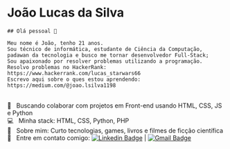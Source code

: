  # João Lucas da Silva
    ## Olá pessoal 👋 
    
    Meu nome é João, tenho 21 anos. 
    Sou técnico de informática, estudante de Ciência da Computação, padawan da tecnologia e busco me tornar desenvolvedor Full-Stack;
    Sou apaixonado por resolver problemas utilizando a programação. 
    Resolvo problemas no HackerRank: https://www.hackerrank.com/lucas_starwars66
    Escrevo aqui sobre o ques estou aprendendo: https://medium.com/@joao.lsilva1198
    
<br/> :purple_heart: &nbsp;  Buscando colaborar com projetos em Front-end usando HTML, CSS, JS e Python  <br/> :computer: &nbsp; Minha stack: HTML, CSS, Python, PHP<br/> 💬 &nbsp; Sobre mim: Curto tecnologias, games, livros e filmes de ficção científica  <br/> 
:email: &nbsp; Entre em contato comigo: [![Linkedin Badge](https://img.shields.io/badge/-JoaoLucas-blue?style=flat-square&logo=Linkedin&logoColor=white&link=https://www.linkedin.com/in/joaolucassilva-812819165/)](https://www.linkedin.com/in/joaolucassilva-812819165/)  | [![Gmail Badge](https://img.shields.io/badge/-joao.lsilva1198@gmail.com-c14438?style=flat-square&logo=Gmail&logoColor=white&link=mailto:joao.lsilva1198@gmail.com)](mailto:joao.lsilva1198@gmail.com)





